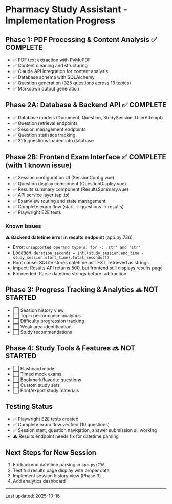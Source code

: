 # Pharmacy Study Assistant - Implementation Progress

## Phase 1: PDF Processing & Content Analysis ✅ COMPLETE
- ✅ PDF text extraction with PyMuPDF
- ✅ Content cleaning and structuring
- ✅ Claude API integration for content analysis
- ✅ Database schema with SQLAlchemy
- ✅ Question generation (325 questions across 13 topics)
- ✅ Markdown output generation

## Phase 2A: Database & Backend API ✅ COMPLETE
- ✅ Database models (Document, Question, StudySession, UserAttempt)
- ✅ Question retrieval endpoints
- ✅ Session management endpoints
- ✅ Question statistics tracking
- ✅ 325 questions loaded into database

## Phase 2B: Frontend Exam Interface ✅ COMPLETE (with 1 known issue)
- ✅ Session configuration UI (SessionConfig.vue)
- ✅ Question display component (QuestionDisplay.vue)
- ✅ Results summary component (ResultsSummary.vue)
- ✅ API service layer (api.ts)
- ✅ ExamView routing and state management
- ✅ Complete exam flow (start → questions → results)
- ✅ Playwright E2E tests

### Known Issues
⚠️ **Backend datetime error in results endpoint** (app.py:736)
- Error: `unsupported operand type(s) for -: 'str' and 'str'`
- Location: `duration_seconds = int((study_session.end_time - study_session.start_time).total_seconds())`
- Root cause: SQLite stores datetime as TEXT, retrieved as strings
- Impact: Results API returns 500, but frontend still displays results page
- Fix needed: Parse datetime strings before subtraction

## Phase 3: Progress Tracking & Analytics 🔜 NOT STARTED
- ⬜ Session history view
- ⬜ Topic performance analytics
- ⬜ Difficulty progression tracking
- ⬜ Weak area identification
- ⬜ Study recommendations

## Phase 4: Study Tools & Features 🔜 NOT STARTED
- ⬜ Flashcard mode
- ⬜ Timed mock exams
- ⬜ Bookmark/favorite questions
- ⬜ Custom study sets
- ⬜ Print/export study materials

## Testing Status
- ✅ Playwright E2E tests created
- ✅ Complete exam flow verified (10 questions)
- ✅ Session start, question navigation, answer submission all working
- ⚠️ Results endpoint needs fix for datetime parsing

## Next Steps for New Session
1. Fix backend datetime parsing in `app.py:736`
2. Test full results page display with proper data
3. Implement session history view (Phase 3)
4. Add analytics dashboard

---
Last updated: 2025-10-16
